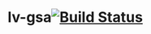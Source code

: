 # lv-gsa[![Build Status](https://travis-ci.org/keithb418/lv-gsa.svg?branch=master)](https://travis-ci.org/keithb418/lv-gsa)
